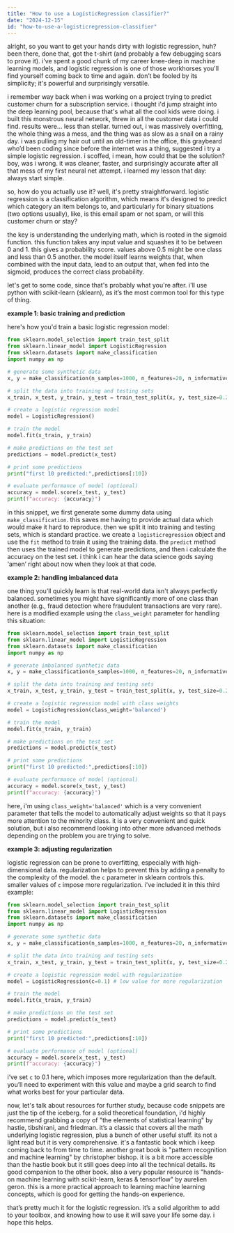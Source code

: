 ```yaml
---
title: "How to use a LogisticRegression classifier?"
date: "2024-12-15"
id: "how-to-use-a-logisticregression-classifier"
---
```


alright, so you want to get your hands dirty with logistic regression, huh? been there, done that, got the t-shirt (and probably a few debugging scars to prove it). i've spent a good chunk of my career knee-deep in machine learning models, and logistic regression is one of those workhorses you'll find yourself coming back to time and again. don’t be fooled by its simplicity; it's powerful and surprisingly versatile.

i remember way back when i was working on a project trying to predict customer churn for a subscription service. i thought i'd jump straight into the deep learning pool, because that's what all the cool kids were doing. i built this monstrous neural network, threw in all the customer data i could find. results were... less than stellar. turned out, i was massively overfitting, the whole thing was a mess, and the thing was as slow as a snail on a rainy day. i was pulling my hair out until an old-timer in the office, this graybeard who’d been coding since before the internet was a thing, suggested i try a simple logistic regression. i scoffed, i mean, how could that be the solution? boy, was i wrong. it was cleaner, faster, and surprisingly accurate after all that mess of my first neural net attempt. i learned my lesson that day: always start simple.

so, how do you actually use it? well, it's pretty straightforward. logistic regression is a classification algorithm, which means it's designed to predict which category an item belongs to, and particularly for binary situations (two options usually), like, is this email spam or not spam, or will this customer churn or stay?

the key is understanding the underlying math, which is rooted in the sigmoid function. this function takes any input value and squashes it to be between 0 and 1. this gives a probability score. values above 0.5 might be one class and less than 0.5 another. the model itself learns weights that, when combined with the input data, lead to an output that, when fed into the sigmoid, produces the correct class probability.

let's get to some code, since that's probably what you're after. i'll use python with scikit-learn (sklearn), as it’s the most common tool for this type of thing.

**example 1: basic training and prediction**

here's how you'd train a basic logistic regression model:

```python
from sklearn.model_selection import train_test_split
from sklearn.linear_model import LogisticRegression
from sklearn.datasets import make_classification
import numpy as np

# generate some synthetic data
x, y = make_classification(n_samples=1000, n_features=20, n_informative=15, n_redundant=5, random_state=42)

# split the data into training and testing sets
x_train, x_test, y_train, y_test = train_test_split(x, y, test_size=0.2, random_state=42)

# create a logistic regression model
model = LogisticRegression()

# train the model
model.fit(x_train, y_train)

# make predictions on the test set
predictions = model.predict(x_test)

# print some predictions
print("first 10 predicted:",predictions[:10])

# evaluate performance of model (optional)
accuracy = model.score(x_test, y_test)
print(f"accuracy: {accuracy}")
```

in this snippet, we first generate some dummy data using `make_classification`. this saves me having to provide actual data which would make it hard to reproduce. then we split it into training and testing sets, which is standard practice. we create a `logisticregression` object and use the `fit` method to train it using the training data. the `predict` method then uses the trained model to generate predictions, and then i calculate the accuracy on the test set. i think i can hear the data science gods saying ‘amen’ right about now when they look at that code.

**example 2: handling imbalanced data**

one thing you’ll quickly learn is that real-world data isn't always perfectly balanced. sometimes you might have significantly more of one class than another (e.g., fraud detection where fraudulent transactions are very rare). here is a modified example using the `class_weight` parameter for handling this situation:

```python
from sklearn.model_selection import train_test_split
from sklearn.linear_model import LogisticRegression
from sklearn.datasets import make_classification
import numpy as np

# generate imbalanced synthetic data
x, y = make_classification(n_samples=1000, n_features=20, n_informative=15, n_redundant=5, weights=[0.9, 0.1], random_state=42)

# split the data into training and testing sets
x_train, x_test, y_train, y_test = train_test_split(x, y, test_size=0.2, random_state=42)

# create a logistic regression model with class weights
model = LogisticRegression(class_weight='balanced')

# train the model
model.fit(x_train, y_train)

# make predictions on the test set
predictions = model.predict(x_test)

# print some predictions
print("first 10 predicted:",predictions[:10])

# evaluate performance of model (optional)
accuracy = model.score(x_test, y_test)
print(f"accuracy: {accuracy}")

```

here, i'm using `class_weight='balanced'` which is a very convenient parameter that tells the model to automatically adjust weights so that it pays more attention to the minority class. it is a very convenient and quick solution, but i also recommend looking into other more advanced methods depending on the problem you are trying to solve.

**example 3: adjusting regularization**

logistic regression can be prone to overfitting, especially with high-dimensional data. regularization helps to prevent this by adding a penalty to the complexity of the model. the `c` parameter in sklearn controls this. smaller values of `c` impose more regularization. i've included it in this third example:

```python
from sklearn.model_selection import train_test_split
from sklearn.linear_model import LogisticRegression
from sklearn.datasets import make_classification
import numpy as np

# generate some synthetic data
x, y = make_classification(n_samples=1000, n_features=20, n_informative=15, n_redundant=5, random_state=42)

# split the data into training and testing sets
x_train, x_test, y_train, y_test = train_test_split(x, y, test_size=0.2, random_state=42)

# create a logistic regression model with regularization
model = LogisticRegression(c=0.1) # low value for more regularization

# train the model
model.fit(x_train, y_train)

# make predictions on the test set
predictions = model.predict(x_test)

# print some predictions
print("first 10 predicted:",predictions[:10])

# evaluate performance of model (optional)
accuracy = model.score(x_test, y_test)
print(f"accuracy: {accuracy}")
```
i’ve set `c` to 0.1 here, which imposes more regularization than the default. you’ll need to experiment with this value and maybe a grid search to find what works best for your particular data.

now, let's talk about resources for further study, because code snippets are just the tip of the iceberg. for a solid theoretical foundation, i'd highly recommend grabbing a copy of "the elements of statistical learning" by hastie, tibshirani, and friedman. it’s a classic that covers all the math underlying logistic regression, plus a bunch of other useful stuff. its not a light read but it is very comprehensive. it's a fantastic book which i keep coming back to from time to time. another great book is "pattern recognition and machine learning" by christopher bishop. it is a bit more accessible than the hastie book but it still goes deep into all the technical details. its good companion to the other book. also a very popular resource is "hands-on machine learning with scikit-learn, keras & tensorflow" by aurelien geron. this is a more practical approach to learning machine learning concepts, which is good for getting the hands-on experience.

that’s pretty much it for the logistic regression. it’s a solid algorithm to add to your toolbox, and knowing how to use it will save your life some day. i hope this helps.
